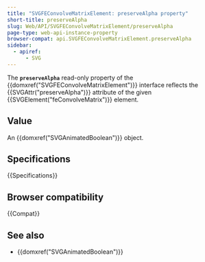 ```yaml
---
title: "SVGFEConvolveMatrixElement: preserveAlpha property"
short-title: preserveAlpha
slug: Web/API/SVGFEConvolveMatrixElement/preserveAlpha
page-type: web-api-instance-property
browser-compat: api.SVGFEConvolveMatrixElement.preserveAlpha
sidebar:
  - apiref:
      - SVG
---
```


The **`preserveAlpha`** read-only property of the {{domxref("SVGFEConvolveMatrixElement")}} interface reflects the {{SVGAttr("preserveAlpha")}} attribute of the given {{SVGElement("feConvolveMatrix")}} element.

## Value

An {{domxref("SVGAnimatedBoolean")}} object.

## Specifications

{{Specifications}}

## Browser compatibility

{{Compat}}

## See also

- {{domxref("SVGAnimatedBoolean")}}
